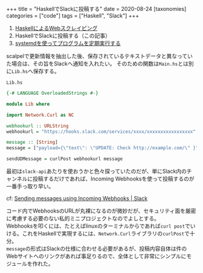 +++
title = "HaskellでSlackに投稿する"
date = 2020-08-24
[taxonomies]
categories = ["code"]
tags = ["Haskell", "Slack"]
+++

1. [HaskellによるWebスクレイピング](@/post/haskellscraping01.md)
2. HaskellでSlackに投稿する（この記事）
3. [systemdを使ってプログラムを定期実行する](@/post/systemd-service.md)

scalpelで更新情報を抽出した後、保存されているテキストデータと異なっていた場合は、その旨をSlackへ通知を入れたい。
そのための関数は`Main.hs`とは別に`Lib.hs`へ保存する。

`Lib.hs`

```hs
{-# LANGUAGE OverloadedStrings #-}

module Lib where

import Network.Curl as NC

webhookurl :: URLString
webhookurl = "https://hooks.slack.com/services/xxxx/xxxxxxxxxxxxxxxxx"

message :: [String]
message = ["payload={\"text\": \"UPDATE: Check http://example.com/\" }"]

sendUDMessage = curlPost webhookurl message
```

最初は`slack-api`あたりを使おうかと色々探っていたのだが、単にSlack内のチャンネルに投稿するだけであれば、Incoming Webhooksを使って投稿するのが一番手っ取り早い。

cf: [Sending messages using Incoming Webhooks \| Slack](https://api.slack.com/messaging/webhooks)

コード内でWebhooksのURLが丸裸になるのが微妙だが、セキュリティ面を厳密に考慮する必要のない私的ミニプロジェクトなのでよしとする。  
Webhooksを叩くには、たとえばlinuxのターミナルからであれば`curl post`でいける。これをHaskellで実現するには、`Network.Curl`ライブラリの`curlPost`で十分。  
`message`の形式はSlackの仕様に合わせる必要があるが、投稿内容自体は件のWebサイトへのリンクがあれば事足りるので、全体として非常にシンプルにモジュールを作れた。
